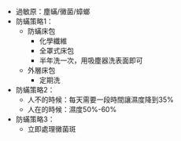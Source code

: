 - 過敏原：塵蟎/黴菌/蟑螂
- 防蟎策略1：
	- 防蟎床包
		- 化學纖維
		- 全罩式床包
		- 半年洗一次，用吸塵器洗表面即可
	- 外層床包
		- 定期洗
- 防蟎策略2：
	- 人不的時候：每天需要一段時間讓濕度降到35%
	- 人在的時候：濕度50%-60%
- 防蟎策略3：
	- 立即處理黴菌斑